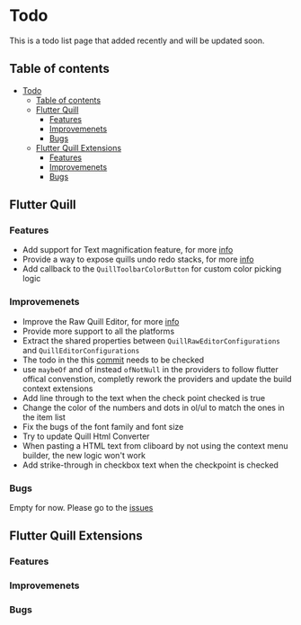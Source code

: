 # Todo

This is a todo list page that added recently and will be updated soon.

## Table of contents
- [Todo](#todo)
  - [Table of contents](#table-of-contents)
  - [Flutter Quill](#flutter-quill)
    - [Features](#features)
    - [Improvemenets](#improvemenets)
    - [Bugs](#bugs)
  - [Flutter Quill Extensions](#flutter-quill-extensions)
    - [Features](#features-1)
    - [Improvemenets](#improvemenets-1)
    - [Bugs](#bugs-1)

## Flutter Quill

### Features

  - Add support for Text magnification feature, for more [info](https://github.com/singerdmx/flutter-quill/issues/1504)
  - Provide a way to expose quills undo redo stacks, for more [info](https://github.com/singerdmx/flutter-quill/issues/1381)
  - Add callback to the `QuillToolbarColorButton` for custom color picking logic

### Improvemenets

 - Improve the Raw Quill Editor, for more [info](https://github.com/singerdmx/flutter-quill/issues/1509)
 - Provide more support to all the platforms
 - Extract the shared properties between `QuillRawEditorConfigurations` and `QuillEditorConfigurations`
 - The todo in the this [commit](https://github.com/singerdmx/flutter-quill/commit/79597ea6425357795c0663588ac079665241f23a) needs to be checked
 - use `maybeOf` and of instead `ofNotNull` in the providers to follow flutter offical convenstion, completly rework the providers and update the build context extensions
 - Add line through to the text when the check point checked is true
 - Change the color of the numbers and dots in ol/ul to match the ones in the item list
 - Fix the bugs of the font family and font size
 - Try to update Quill Html Converter
 - When pasting a HTML text from cliboard by not using the context menu builder, the new logic won't work
 - Add strike-through in checkbox text when the checkpoint is checked

### Bugs

Empty for now.
Please go to the [issues](https://github.com/singerdmx/flutter-quill/issues)


## Flutter Quill Extensions

### Features

### Improvemenets

### Bugs